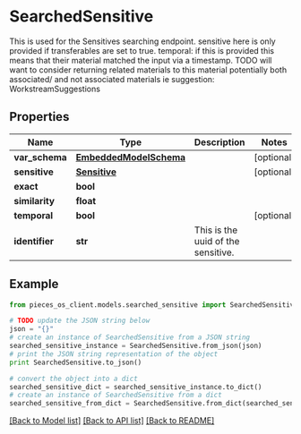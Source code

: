 # SearchedSensitive

This is used for the Sensitives searching endpoint.  sensitive here is only provided if transferables are set to true.  temporal: if this is provided this means that their material matched the input via a timestamp.  TODO will want to consider returning related materials to this material potentially both associated/ and not associated materials ie suggestion: WorkstreamSuggestions

## Properties
Name | Type | Description | Notes
------------ | ------------- | ------------- | -------------
**var_schema** | [**EmbeddedModelSchema**](EmbeddedModelSchema.md) |  | [optional] 
**sensitive** | [**Sensitive**](Sensitive.md) |  | [optional] 
**exact** | **bool** |  | 
**similarity** | **float** |  | 
**temporal** | **bool** |  | [optional] 
**identifier** | **str** | This is the uuid of the sensitive. | 

## Example

```python
from pieces_os_client.models.searched_sensitive import SearchedSensitive

# TODO update the JSON string below
json = "{}"
# create an instance of SearchedSensitive from a JSON string
searched_sensitive_instance = SearchedSensitive.from_json(json)
# print the JSON string representation of the object
print SearchedSensitive.to_json()

# convert the object into a dict
searched_sensitive_dict = searched_sensitive_instance.to_dict()
# create an instance of SearchedSensitive from a dict
searched_sensitive_from_dict = SearchedSensitive.from_dict(searched_sensitive_dict)
```
[[Back to Model list]](../README.md#documentation-for-models) [[Back to API list]](../README.md#documentation-for-api-endpoints) [[Back to README]](../README.md)


